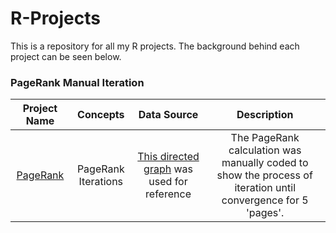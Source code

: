 # R-Projects
This is a repository for all my R projects. The background behind each project can be seen below.

### PageRank Manual Iteration
| Project Name | Concepts | Data Source| Description 
| :-------:|:--------:| :-----------:| :--------------------:|
| [PageRank](https://github.com/jessicakaye/R-Projects/blob/master/PageRank/PageRankPowerIteration.R) | PageRank Iterations | [This directed graph](https://github.com/jessicakaye/R-Projects/blob/master/PageRank/Screen%20Shot%202020-06-29%20at%204.17.49%20PM.png?raw=true) was used for reference | The PageRank calculation was manually coded to show the process of iteration until convergence for 5 'pages'.
